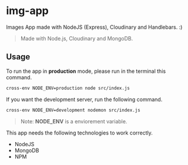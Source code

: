 # img-app
Images App made with NodeJS (Express), Cloudinary and Handlebars. :)

> Made with Node.js, Cloudinary and MongoDB.

## Usage
To run the app in **production** mode, please run in the terminal this command.

```bash
cross-env NODE_ENV=production node src/index.js
```

If you want the development server, run the following command.

```bash
cross-env NODE_ENV=development nodemon src/index.js
```

>Note: **NODE_ENV** is a enviorement variable.

This app needs the following technologies to work correctly.

* NodeJS
* MongoDB
* NPM